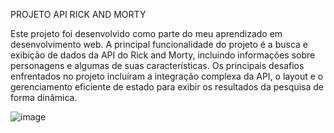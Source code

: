 PROJETO API RICK AND MORTY

Este projeto foi desenvolvido como parte do meu aprendizado em desenvolvimento web. A principal funcionalidade do projeto é a busca e exibição de dados da API do Rick and Morty, incluindo informações sobre personagens e algumas de suas características.
Os principais desafios enfrentados no projeto incluíram a integração complexa da API, o layout e o gerenciamento eficiente de estado para exibir os resultados da pesquisa de forma dinâmica.

![image](https://github.com/JulioDev01/rick-morty-API/assets/136189977/ef0e6b03-90a4-4932-b30c-13a242d703b5)
